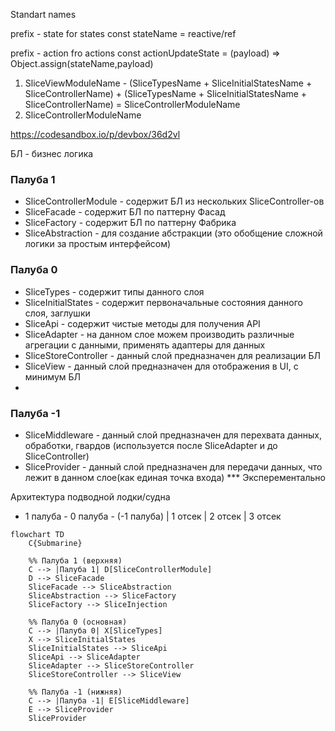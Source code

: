 Standart names

prefix - state for states
const stateName = reactive/ref

prefix - action fro actions
const actionUpdateState = (payload) => Object.assign(stateName,payload)


1. SliceViewModuleName - (SliceTypesName + SliceInitialStatesName + SliceControllerName) + (SliceTypesName + SliceInitialStatesName + SliceControllerName) = SliceControllerModuleName
2. SliceControllerModuleName

https://codesandbox.io/p/devbox/36d2vl

БЛ - бизнес логика

### Палуба 1 
- SliceControllerModule - содержит БЛ из нескольких SliceController-ов
- SliceFacade - содержит БЛ по паттерну Фасад
- SliceFactory - содержит БЛ по паттерну Фабрика
- SliceAbstraction - для создание абстракции (это обобщение сложной логики за простым интерфейсом)

### Палуба 0
- SliceTypes - содержит типы данного слоя
- SliceInitialStates - содержит первоначальные состояния данного слоя, заглушки
- SliceApi - содержит чистые методы для получения API
- SliceAdapter - на данном слое можем производить различные агрегации с данными, применять адаптеры для данных
- SliceStoreController - данный слой предназначен для реализации БЛ
- SliceView - данный слой предназначен для отображения в UI, с минимум БЛ
- 
### Палуба -1
- SliceMiddleware - данный слой предназначен для перехвата данных, обработки, гвардов (используется после SliceAdapter и до SliceController)
- SliceProvider - данный слой предназначен для передачи данных, что лежит в данном слое(как единая точка входа) *** Эксперементально

  
Архитектура подводной лодки/судна
- 1 палуба - 0 палуба - (-1 палуба)
| 1 отсек | 2 отсек | 3 отсек

```mermaid
flowchart TD
    C{Submarine}
    
    %% Палуба 1 (верхняя)
    C --> |Палуба 1| D[SliceControllerModule]
    D --> SliceFacade
    SliceFacade --> SliceAbstraction
    SliceAbstraction --> SliceFactory
    SliceFactory --> SliceInjection

    %% Палуба 0 (основная)
    C --> |Палуба 0| X[SliceTypes]
    X --> SliceInitialStates
    SliceInitialStates --> SliceApi
    SliceApi --> SliceAdapter
    SliceAdapter --> SliceStoreController
    SliceStoreController --> SliceView
    
    %% Палуба -1 (нижняя)
    C --> |Палуба -1| E[SliceMiddleware]
    E --> SliceProvider
    SliceProvider
   
    
```


